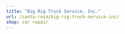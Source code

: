 ```yaml
---
title: "Big Rig Truck Service, Inc."
url: /santa-rosa/big-rig-truck-service-inc/
shop: car repair
---
```

